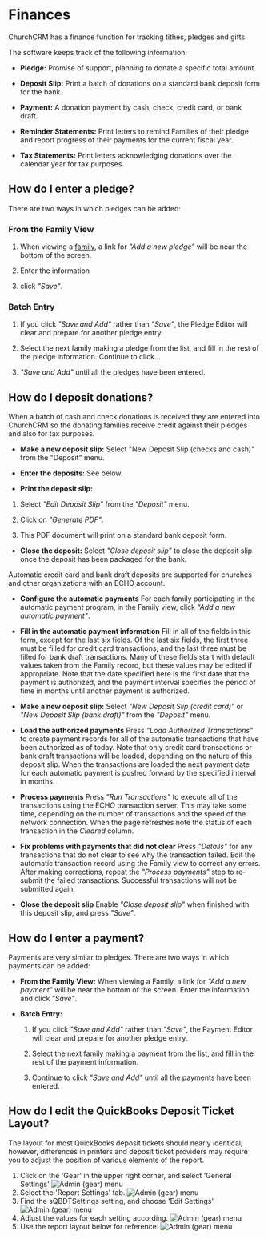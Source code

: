 # Finances

ChurchCRM has a finance function for tracking tithes, pledges and gifts.

The software keeps track of the following information:

*   **Pledge:** Promise of support, planning to donate a specific total amount.

*   **Deposit Slip:** Print a batch of donations on a standard bank deposit form for the bank.

*   **Payment:** A donation payment by cash, check, credit card, or bank draft.

*   **Reminder Statements:** Print letters to remind Families of their pledge and report progress of their payments for the current fiscal year.

*   **Tax Statements:** Print letters acknowledging donations over the calendar year for tax purposes.

## How do I enter a pledge?

There are two ways in which pledges can be added:

### From the Family View

1. When viewing a [family](families.md), a link for _"Add a new pledge"_ will be near the bottom of the screen.

2. Enter the information

3. click _"Save"_.

### Batch Entry

1. If you click _"Save and Add"_ rather than _"Save"_, the Pledge Editor will clear and prepare for another pledge entry.  

2. Select the next family making a pledge from the list, and fill in the rest of the pledge information.  Continue to click...

3. _"Save and Add"_ until all the pledges have been entered.

## How do I deposit donations?

When a batch of cash and check donations is received they are entered into ChurchCRM so the donating families receive credit against their pledges and also for tax purposes.

*   **Make a new deposit slip:** Select "New Deposit Slip (checks and cash)"  from the "Deposit" menu.

*   **Enter the deposits:** See below.

*   **Print the deposit slip:**
  1. Select _"Edit Deposit Slip"_ from the _"Deposit"_ menu.  

  2. Click on _"Generate PDF"_.  

  3. This PDF document will print on a standard bank deposit form.

* **Close the deposit:**
Select _"Close deposit slip"_ to close the deposit slip once the deposit has been packaged for the bank.

Automatic credit card and bank draft deposits are supported for churches and other organizations with an ECHO account.

* **Configure the automatic payments** For each family participating in the automatic payment program, in the Family view, click _"Add a new automatic payment"_.

* **Fill in the automatic payment information** Fill in all of the fields
in this form, except for the last six fields.  Of the last six fields, the first three must be filled for credit card transactions, and the last three must be filled for bank draft transactions.  Many of these fields start with default values taken from the Family record, but these values may be edited if appropriate.  Note that the date specified here is the first date that the payment is authorized, and the payment interval specifies the period of time in months until another payment is authorized.

* **Make a new deposit slip:** Select _"New Deposit Slip (credit card)"_ or _"New Deposit Slip (bank draft)"_ from the _"Deposit"_ menu.

* **Load the authorized payments** Press _"Load Authorized Transactions"_ to create payment records for all of the automatic transactions that have been authorized as of today.  Note that only credit card transactions or bank draft transactions will be loaded, depending on the nature of this deposit slip.  When the transactions are loaded the next payment date for each automatic payment is pushed forward by the specified interval in months.

* **Process payments** Press _"Run Transactions"_ to execute all of the transactions using the ECHO transaction server.  This may take some time, depending on the number of transactions and the speed of the network connection.  When the page refreshes note the status of each transaction in the _Cleared_ column.

* **Fix problems with payments that did not clear** Press _"Details"_ for any transactions that do not clear to see why the transaction failed.  Edit the automatic transaction record using the Family view to correct any errors.  After making corrections, repeat the _"Process payments"_ step to re-submit the failed transactions. Successful transactions will not be submitted again.

* **Close the deposit slip** Enable _"Close deposit slip"_ when finished  with this deposit slip, and press _"Save"_.

## How do I enter a payment?

Payments are very similar to pledges.  There are two ways in which payments can be added:

* **From the Family View:** When viewing a Family, a link for _"Add a new payment"_ will be near the bottom of the screen. Enter the information and click _"Save"_.

* **Batch Entry:**
  1. If you click _"Save and Add"_ rather than _"Save"_, the Payment Editor will clear and prepare for another pledge entry.  

  2. Select the next family making a payment from the list, and fill in the rest of the payment information.

  3. Continue to click _"Save and Add"_ until all the payments have been entered.

## How do I edit the QuickBooks Deposit Ticket Layout?

  The layout for most QuickBooks deposit tickets should nearly identical; however, differences in printers and deposit ticket providers may require you to adjust the position of various elements of the report.

  1. Click on the 'Gear' in the upper right corner, and select 'General Settings'
      ![Admin (gear) menu](images/gear_menu.png)
  2. Select the 'Report Settings' tab.
      ![Admin (gear) menu](images/report_settings.png)
  3. Find the sQBDTSettings setting, and choose 'Edit Settings'
      ![Admin (gear) menu](images/sQBDTSettings.png)
  4. Adjust the values for each setting according.
      ![Admin (gear) menu](images/sQBDTSettings2.png)
  5. Use the report layout below for reference:
      ![Admin (gear) menu](images/qbdt.png)